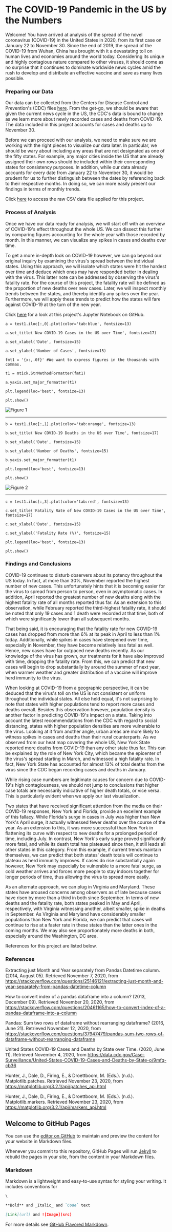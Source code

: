 # The COVID-19 Pandemic in the US by the Numbers

Welcome!  You have arrived at analysis of the spread of the novel coronavirus (COVID-19) in the United States in 2020, from its first case on January 22 to November 30. Since the end of 2019, the spread of the COVID-19 from Wuhan, China has brought with it a devastating toll on human lives and economies around the world today. Considering its unique and highly contagious nature compared to other viruses, it should come as no surprise that it continues to dominate worldwide news cycles amid the rush to develop and distribute an effective vaccine and save as many lives possible.

### Preparing our Data

Our data can be collected from the Centers for Disease Control and Prevention's (CDC) files [here](https://data.cdc.gov/Case-Surveillance/United-States-COVID-19-Cases-and-Deaths-by-State-o/9mfq-cb36). From the get-go, we should be aware that given the current news cycle in the US, the CDC's data is bound to change as we learn more about newly recorded cases and deaths from COVID-19. The data included in this project accounts for cases and deaths up to November 30.

Before we can proceed with our analysis, we need to make sure we are working with the right pieces to visualize our data later.  In particular, we should be wary about including any areas that are not designated as one of the fifty states.  For example, any major cities inside the US that are already assigned their own rows should be included within their corresponding states for consistency purposes.  In addition, while our data already accounts for every date from January 22 to November 30, it would be prudent for us to further distinguish between the dates by referencing back to their respective months.  In doing so, we can more easily present our findings in terms of monthly trends.

Click [here](https://raw.githubusercontent.com/jvalle58/Valle-DATS-6103-Project-3/main/covid-nov-30.csv) to access the raw CSV data file applied for this project.

### Process of Analysis

Once we have our data ready for analysis, we will start off with an overview of COVID-19's effect throughout the whole US. We can dissect this further by comparing figures accounting for the whole year with those recorded by month. In this manner, we can visualize any spikes in cases and deaths over time. 

To get a more in-depth look on COVID-19 however, we can go beyond our original inquiry by examining the virus's spread between the individual states. Using this approach, we will isolate which states were hit the hardest over time and deduce which ones may have responded better in dealing with the virus. This latter note can be addressed by observing the virus's fatality rate. For the course of this project, the fatality rate will be defined as the proportion of new deaths over new cases. Later, we will inspect monthly trends between the states, and thereby identify any spikes over the year. Furthermore, we will apply these trends to predict how the states will fare against COVID-19 at the turn of the new year.

Click [here](https://github.com/jvalle58/Valle-DATS-6103-Project-3/blob/main/DATS%206103%20-%20Individual%20Project%203%20-%20Joseph%20Valle.ipynb) for a look at this project's Jupyter Notebook on GitHub.

`a = test1.iloc[:,0].plot(color='tab:blue', fontsize=13)`

`a.set_title('New COVID-19 Cases in the US over Time', fontsize=17)`

`a.set_xlabel('Date', fontsize=15)`

`a.set_ylabel('Number of Cases', fontsize=15)`

`fmt1 = '{x:,.0f}' #We want to express figures in the thousands with commas.`

`t1 = mtick.StrMethodFormatter(fmt1)`

`a.yaxis.set_major_formatter(t1)`

`plt.legend(loc='best', fontsize=13)`

`plt.show()`

![Figure 1](https://github.com/jvalle58/Valle-DATS-6103-Project-3/blob/main/Figure%201.png?raw=true)

-----

`b = test1.iloc[:,1].plot(color='tab:orange', fontsize=13)`

`b.set_title('New COVID-19 Deaths in the US over Time', fontsize=17)`

`b.set_xlabel('Date', fontsize=15)`

`b.set_ylabel('Number of Deaths', fontsize=15)`

`b.yaxis.set_major_formatter(t1)`

`plt.legend(loc='best', fontsize=13)`

`plt.show()`

![Figure 2](https://github.com/jvalle58/Valle-DATS-6103-Project-3/blob/main/Figure%202.png?raw=true)

---

`c = test1.iloc[:,3].plot(color='tab:red', fontsize=13)`

`c.set_title('Fatality Rate of New COVID-19 Cases in the US over Time', fontsize=17)`

`c.set_xlabel('Date', fontsize=15)`

`c.set_ylabel('Fatality Rate (%)', fontsize=15)`

`plt.legend(loc='best', fontsize=13)`

`plt.show()`

### Findings and Conclusions

COVID-19 continues to disturb observers about its potency throughout the US today. In fact, at more than 30%, November reported the highest number of new cases. This unfortunately hints that it is becoming easier for the virus to spread from person to person, even in asymptomatic cases. In addition, April reported the greatest number of new deaths along with the highest fatality rate of all months reported thus far. As an extension to this observation, while February reported the third-highest fatality rate, it should be noted that only 19 cases and 1 death were recorded at that time, both of which were significantly lower than all subsequent months.

That being said, it is encouraging that the fatality rate for new COVID-19 cases has dropped from more than 6% at its peak in April to less than 1% today. Additionally, while spikes in cases have steepened over time, especially in November, they have become relatively less fatal as well. Hence, new cases have far outpaced new deaths recently. As our knowledge of the virus has grown, our treatments for it have also improved with time, dropping the fatality rate. From this, we can predict that new cases will begin to drop substantially by around the summer of next year, when warmer weather and greater distribution of a vaccine will improve herd immunity to the virus.

When looking at COVID-19 from a geographic perspective, it can be deduced that the virus's toll on the US is not consistent or uniform throughout the individual states. All else held equal, it's not surprising to note that states with higher populations tend to report more cases and deaths overall. Besides this observation however, population density is another factor in predicting COVID-19's impact on a state. Taking into account the latest recommendations from the CDC with regard to social distancing, states with higher population densities are more vulnerable to the virus. Looking at it from another angle, urban areas are more likely to witness spikes in cases and deaths than their rural counterparts. As we observed from our heat map covering the whole US, New York State reported more deaths from COVID-19 than any other state thus far. This can be explained by the role of New York City, which became the epicenter of the virus's spread starting in March, and witnessed a high fatality rate. In fact, New York State has accounted for almost 13% of total deaths from the virus since the CDC began recording cases and deaths in January.

While rising case numbers are legitimate causes for concern due to COVID-19's high contagiousness, we should not jump to conclusions that higher case totals are necessarily indicative of higher death totals, or vice versa. This is particularly evident when we apply our last visualization.

Two states that have received significant attention from the media on their COVID-19 responses, New York and Florida, provide an excellent example of this fallacy. While Florida's surge in cases in July was higher than New York's April surge, it actually witnessed fewer deaths over the course of the year. As an extension to this, it was more successful than New York in flattening its curve with respect to new deaths for a prolonged period of time, including July. In contrast, New York's early surge proved significantly more fatal, and while its death total has plateaued since then, it still leads all other states in this category. From this example, if current trends maintain themselves, we can predict that both states' death totals will continue to plateau as herd immunity improves. If cases do rise substantially again however, New York may especially be vulnerable to a more fatal surge, as cold weather arrives and forces more people to stay indoors together for longer periods of time, thus allowing the virus to spread more easily.

As an alternate approach, we can plug in Virginia and Maryland. These states have aroused concerns among observers as of late because cases have risen by more than a third in both since September. In terms of new deaths and the fatality rate, both states peaked in May and April, respectively, with Virginia witnessing another, albeit smaller, spike in deaths in September. As Virginia and Maryland have considerably smaller populations than New York and Florida, we can predict that cases will continue to rise at a faster rate in these states than the latter ones in the coming months. We may also see proportionately more deaths in both, especially around the Washington, DC area.

References for this project are listed below.

### References

Extracting just Month and Year separately from Pandas Datetime column. (2014, August 05). Retrieved November 7, 2020, from https://stackoverflow.com/questions/25146121/extracting-just-month-and-year-separately-from-pandas-datetime-column

How to convert index of a pandas dataframe into a column? (2013, December 09). Retrieved November 20, 2020, from https://stackoverflow.com/questions/20461165/how-to-convert-index-of-a-pandas-dataframe-into-a-column

Pandas: Sum two rows of dataframe without rearranging dataframe? (2016, June 21). Retrieved November 12, 2020, from https://stackoverflow.com/questions/37947479/pandas-sum-two-rows-of-dataframe-without-rearranging-dataframe

United States COVID-19 Cases and Deaths by State over Time. (2020, June 11). Retrieved November 4, 2020, from https://data.cdc.gov/Case-Surveillance/United-States-COVID-19-Cases-and-Deaths-by-State-o/9mfq-cb36

Hunter, J., Dale, D., Firing, E., & Droettboom, M. (Eds.). (n.d.). Matplotlib.patches. Retrieved November 23, 2020, from https://matplotlib.org/3.2.1/api/patches_api.html

Hunter, J., Dale, D., Firing, E., & Droettboom, M. (Eds.). (n.d.). Matplotlib.markers. Retrieved November 23, 2020, from https://matplotlib.org/3.2.1/api/markers_api.html

## Welcome to GitHub Pages

You can use the [editor on GitHub](https://github.com/jvalle58/Valle-DATS-6103-Project-3/edit/main/README.md) to maintain and preview the content for your website in Markdown files.

Whenever you commit to this repository, GitHub Pages will run [Jekyll](https://jekyllrb.com/) to rebuild the pages in your site, from the content in your Markdown files.

### Markdown

Markdown is a lightweight and easy-to-use syntax for styling your writing. It includes conventions for

```markdown
\

**Bold** and _Italic_ and `Code` text

[Link](url) and ![Image](src)
```

For more details see [GitHub Flavored Markdown](https://guides.github.com/features/mastering-markdown/).
